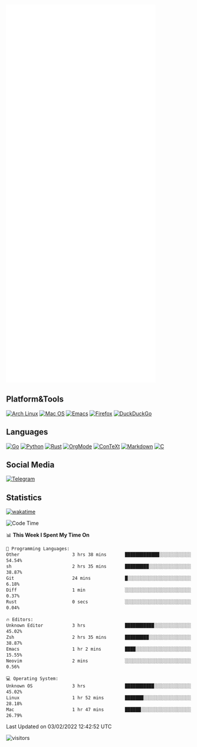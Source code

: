 ![Metrics](https://github.com/SteamedFish/SteamedFish/blob/master/github-metrics.svg)

## Platform&Tools

[![Arch Linux](https://img.shields.io/badge/ArchLinux-1793D1?logo=arch-linux&logoColor=fff&style=flat-square)](https://archlinux.org/)
[![Mac OS](https://img.shields.io/badge/MacOS-000000?style=flat-square&logo=macos&logoColor=F0F0F0)](https://www.apple.com/macos/)
[![Emacs](https://img.shields.io/badge/Emacs-%237F5AB6.svg?&style=flat-square&logo=gnu-emacs&logoColor=white)](https://www.gnu.org/software/emacs/)
[![Firefox](https://img.shields.io/badge/Firefox-FF7139?style=flat-square&logo=Firefox-Browser&logoColor=white)](https://firefox.com/)
[![DuckDuckGo](https://img.shields.io/badge/DuckDuckGo-DE5833?style=flat-square&logo=DuckDuckGo&logoColor=white)](https://duckduckgo.com/)

## Languages

[![Go](https://img.shields.io/badge/Golang-%2300ADD8.svg?style=flat-square&logo=go&logoColor=white)](https://golang.org/)
[![Python](https://img.shields.io/badge/Python-3670A0?style=flat-square&logo=python&logoColor=ffdd54)](https://www.python.org/)
[![Rust](https://img.shields.io/badge/Rust-%23000000.svg?style=flat-square&logo=rust&logoColor=white)](https://www.rust-lang.org/)
[![OrgMode](https://img.shields.io/badge/OrgMode-%23000000.svg?style=flat-square&logo=org&logoColor=white)](https://orgmode.org/)
[![ConTeXt](https://img.shields.io/badge/ConTeXt-%23008080.svg?style=flat-square&logo=latex&logoColor=white)](https://contextgarden.net/)
[![Markdown](https://img.shields.io/badge/MarkDown-%23000000.svg?style=flat-square&logo=markdown&logoColor=white)](https://daringfireball.net/projects/markdown/)
[![C](https://img.shields.io/badge/C-%2300599C.svg?style=flat-square&logo=c&logoColor=white)](https://www.iso.org/standard/74528.html)

## Social Media

[![Telegram](https://img.shields.io/badge/SteamedFish-2CA5E0?style=social&logo=telegram&logoColor=white)](https://t.me/SteamedFish)

## Statistics
[![wakatime](https://wakatime.com/badge/user/168280d6-fcf2-4b4f-ad3a-dc4612f35b38.svg)](https://wakatime.com/@168280d6-fcf2-4b4f-ad3a-dc4612f35b38)

<!--START_SECTION:waka-->
![Code Time](http://img.shields.io/badge/Code%20Time-1%2C586%20hrs%2053%20mins-blue)

📊 **This Week I Spent My Time On** 

```text
💬 Programming Languages: 
Other                    3 hrs 38 mins       █████████████░░░░░░░░░░░░   54.54% 
sh                       2 hrs 35 mins       █████████░░░░░░░░░░░░░░░░   38.87% 
Git                      24 mins             █░░░░░░░░░░░░░░░░░░░░░░░░   6.18% 
Diff                     1 min               ░░░░░░░░░░░░░░░░░░░░░░░░░   0.37% 
Rust                     0 secs              ░░░░░░░░░░░░░░░░░░░░░░░░░   0.04%

🔥 Editors: 
Unknown Editor           3 hrs               ███████████░░░░░░░░░░░░░░   45.02% 
Zsh                      2 hrs 35 mins       █████████░░░░░░░░░░░░░░░░   38.87% 
Emacs                    1 hr 2 mins         ████░░░░░░░░░░░░░░░░░░░░░   15.55% 
Neovim                   2 mins              ░░░░░░░░░░░░░░░░░░░░░░░░░   0.56%

💻 Operating System: 
Unknown OS               3 hrs               ███████████░░░░░░░░░░░░░░   45.02% 
Linux                    1 hr 52 mins        ███████░░░░░░░░░░░░░░░░░░   28.18% 
Mac                      1 hr 47 mins        ██████░░░░░░░░░░░░░░░░░░░   26.79%

```


 Last Updated on 03/02/2022 12:42:52 UTC
<!--END_SECTION:waka-->

![visitors](https://visitor-badge.laobi.icu/badge?page_id=SteamedFish.SteamedFish)
